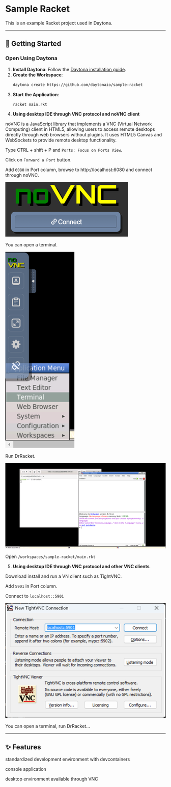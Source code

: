 # Sample Racket

This is an example Racket project used in Daytona.

---

## 🚀 Getting Started  

### Open Using Daytona  

1. **Install Daytona**: Follow the [Daytona installation guide](https://www.daytona.io/docs/installation/installation/).  
2. **Create the Workspace**:  
   ```bash  
   daytona create https://github.com/daytonaio/sample-racket
   ```  
3. **Start the Application**:  
   ```bash  
   racket main.rkt
   ```  
4. **Using desktop IDE through VNC protocol and noVNC client**

noVNC is a JavaScript library that implements a VNC (Virtual Network Computing) client in HTML5, allowing users to access remote desktops directly through web browsers without plugins. It uses HTML5 Canvas and WebSockets to provide remote desktop functionality.

Type CTRL + shift + P and `Ports: Focus on Ports View`.

Click on `Forward a Port` button.

Add `6080` in Port column, browse to http://localhost:6080 and connect through noVNC.

![noVNC connect](screenshots/novnc_connect.png)

You can open a terminal.

![terminal](screenshots/terminal.png)

Run DrRacket.

![DrRacket](screenshots/drracket.png)

Open `/workspaces/sample-racket/main.rkt`

5. **Using desktop IDE through VNC protocol and other VNC clients**

Download install and run a VN client such as TightVNC.

Add `5901` in Port column.

Connect to `localhost::5901`

![TightVNC](screenshots/tightvnc.png)

You can open a terminal, run DrRacket...

---

## ✨ Features  

standardized development environment with devcontainers

console application

desktop environment available through VNC
